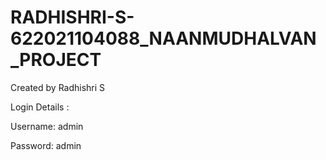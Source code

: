 # RADHISHRI-S-622021104088_NAANMUDHALVAN_PROJECT


Created by Radhishri S


Login Details :


Username: admin


Password: admin
